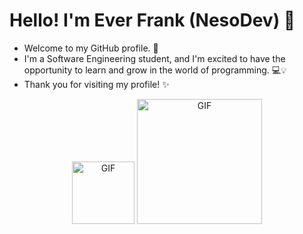 # Hello! I'm Ever Frank (NesoDev) 👋
- Welcome to my GitHub profile. 🎉
- I'm a Software Engineering student, and I'm excited to have the opportunity to learn and grow in the world of programming. 💻💡
- Thank you for visiting my profile! ✨

<p align="center">
  <img src="https://i.pinimg.com/originals/17/28/5f/17285fc448d970cdd53b1b3ba11d7e66.gif" alt="GIF" width="100">
  <img src="https://i.pinimg.com/originals/17/28/5f/17285fc448d970cdd53b1b3ba11d7e66.gif" alt="GIF" width="200">
</p>

